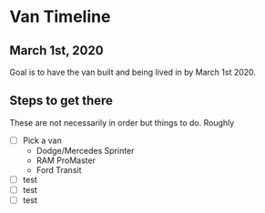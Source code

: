 # Van Timeline

## March 1st, 2020
Goal is to have the van built and being lived in by March 1st 2020. 

## Steps to get there

These are not necessarily in order but things to do. Roughly

* [ ] Pick a van
  * Dodge/Mercedes Sprinter
  * RAM ProMaster
  * Ford Transit
* [ ] test
* [ ] test
* [ ] test